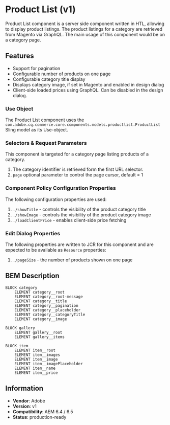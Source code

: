 <!--
Copyright 2019 Adobe Systems Incorporated

Licensed under the Apache License, Version 2.0 (the "License");
you may not use this file except in compliance with the License.
You may obtain a copy of the License at

    http://www.apache.org/licenses/LICENSE-2.0

Unless required by applicable law or agreed to in writing, software
distributed under the License is distributed on an "AS IS" BASIS,
WITHOUT WARRANTIES OR CONDITIONS OF ANY KIND, either express or implied.
See the License for the specific language governing permissions and
limitations under the License.
-->
Product List (v1)
====
Product List component is a server side component written in HTL, allowing to display product listings. The product listings
for a category are retrieved from Magento via GraphQL. The main usage of this component would be on a category page. 

## Features

* Support for pagination
* Configurable number of products on one page
* Configurable category title display
* Displays category image, if set in Magento and enabled in design dialog
* Client-side loaded prices using GraphQL. Can be disabled in the design dialog.

### Use Object
The Product List component uses the `com.adobe.cq.commerce.core.components.models.productlist.ProductList` Sling model as its Use-object.

### Selectors & Request Parameters
This component is targeted for a category page listing products of a category.
1. The category identifier is retrieved form the first URL selector. 
2. `page` optional parameter to control the page cursor, default = 1

### Component Policy Configuration Properties
The following configuration properties are used:

1. `./showTitle` - controls the visibility of the product category title
2. `./showImage` - controls the visibility of the product category image
3. `./loadClientPrice` - enables client-side price fetching

### Edit Dialog Properties

The following properties are written to JCR for this component and are expected to be available as `Resource` properties:

1. `./pageSize` - the number of products shown on one page

## BEM Description
```
BLOCK category
    ELEMENT category__root
    ELEMENT category__root-message
    ELEMENT category__title
    ELEMENT category__pagination
    ELEMENT category__placeholder
    ELEMENT category__categoryTitle
    ELEMENT category__image
    
BLOCK gallery
    ELEMENT gallery__root
    ELEMENT gallery__items

BLOCK item    
    ELEMENT item__root
    ELEMENT item__images
    ELEMENT item__image
    ELEMENT item__imagePlaceholder
    ELEMENT item__name
    ELEMENT item__price
```

## Information
* **Vendor**: Adobe
* **Version**: v1
* **Compatibility**: AEM 6.4 / 6.5
* **Status**: production-ready